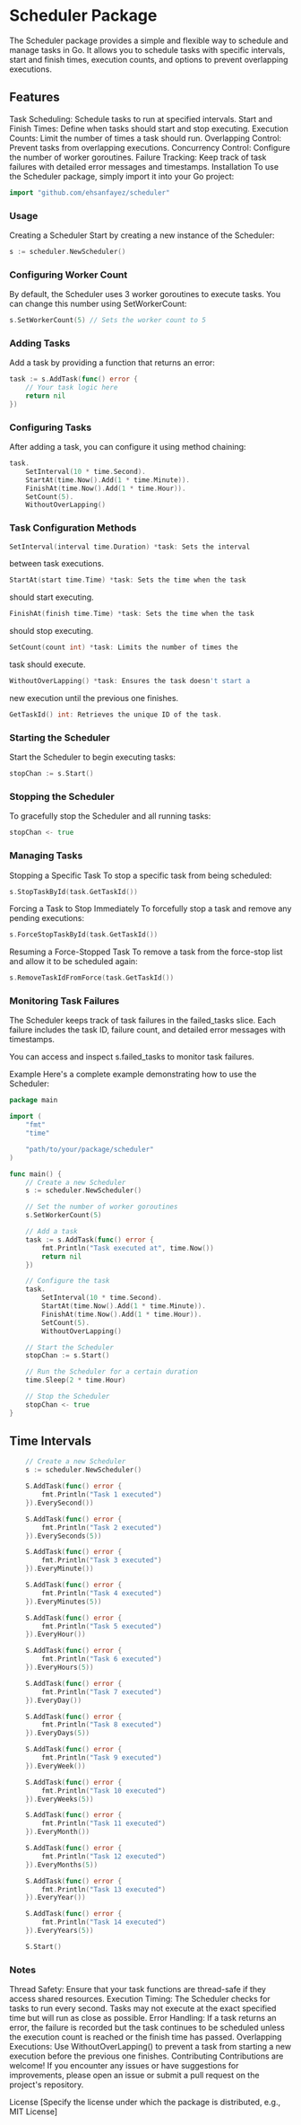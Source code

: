 # Scheduler Package
The Scheduler package provides a simple and flexible way to schedule and manage tasks in Go. It allows you to schedule tasks with specific intervals, start and finish times, execution counts, and options to prevent overlapping executions.

## Features
Task Scheduling: Schedule tasks to run at specified intervals.
Start and Finish Times: Define when tasks should start and stop executing.
Execution Counts: Limit the number of times a task should run.
Overlapping Control: Prevent tasks from overlapping executions.
Concurrency Control: Configure the number of worker goroutines.
Failure Tracking: Keep track of task failures with detailed error messages and timestamps.
Installation
To use the Scheduler package, simply import it into your Go project:

```go
import "github.com/ehsanfayez/scheduler"

```

### Usage
Creating a Scheduler
Start by creating a new instance of the Scheduler:

```go
s := scheduler.NewScheduler()
```
### Configuring Worker Count
By default, the Scheduler uses 3 worker goroutines to execute tasks. You can change this number using SetWorkerCount:

```go
s.SetWorkerCount(5) // Sets the worker count to 5
```
### Adding Tasks
Add a task by providing a function that returns an error:

```go
task := s.AddTask(func() error {
	// Your task logic here
	return nil
})
```
### Configuring Tasks
After adding a task, you can configure it using method chaining:

```go
task.
	SetInterval(10 * time.Second).
	StartAt(time.Now().Add(1 * time.Minute)).
	FinishAt(time.Now().Add(1 * time.Hour)).
	SetCount(5).
	WithoutOverLapping()
```
### Task Configuration Methods
```go
SetInterval(interval time.Duration) *task: Sets the interval 
```
between task executions.
```go
StartAt(start time.Time) *task: Sets the time when the task 
```
should start executing.
```go
FinishAt(finish time.Time) *task: Sets the time when the task 
```
should stop executing.
```go
SetCount(count int) *task: Limits the number of times the 
```
task should execute.
```go
WithoutOverLapping() *task: Ensures the task doesn't start a 
```
new execution until the previous one finishes.
```go
GetTaskId() int: Retrieves the unique ID of the task.
```
### Starting the Scheduler
Start the Scheduler to begin executing tasks:

```go
stopChan := s.Start()
```
### Stopping the Scheduler
To gracefully stop the Scheduler and all running tasks:

```go
stopChan <- true
```
### Managing Tasks
Stopping a Specific Task
To stop a specific task from being scheduled:

```go
s.StopTaskById(task.GetTaskId())
```
Forcing a Task to Stop Immediately
To forcefully stop a task and remove any pending executions:

```go
s.ForceStopTaskById(task.GetTaskId())
```
Resuming a Force-Stopped Task
To remove a task from the force-stop list and allow it to be scheduled again:

```go
s.RemoveTaskIdFromForce(task.GetTaskId())
```
### Monitoring Task Failures
The Scheduler keeps track of task failures in the failed_tasks slice. Each failure includes the task ID, failure count, and detailed error messages with timestamps.

You can access and inspect s.failed_tasks to monitor task failures.

Example
Here's a complete example demonstrating how to use the Scheduler:

```go
package main

import (
	"fmt"
	"time"

	"path/to/your/package/scheduler"
)

func main() {
	// Create a new Scheduler
	s := scheduler.NewScheduler()

	// Set the number of worker goroutines
	s.SetWorkerCount(5)

	// Add a task
	task := s.AddTask(func() error {
		fmt.Println("Task executed at", time.Now())
		return nil
	})

	// Configure the task
	task.
		SetInterval(10 * time.Second).
		StartAt(time.Now().Add(1 * time.Minute)).
		FinishAt(time.Now().Add(1 * time.Hour)).
		SetCount(5).
		WithoutOverLapping()

	// Start the Scheduler
	stopChan := s.Start()

	// Run the Scheduler for a certain duration
	time.Sleep(2 * time.Hour)

	// Stop the Scheduler
	stopChan <- true
}
```

## Time Intervals
```go
	// Create a new Scheduler
	s := scheduler.NewScheduler()

	S.AddTask(func() error {
		fmt.Println("Task 1 executed")
	}).EverySecond())

	S.AddTask(func() error {
		fmt.Println("Task 2 executed")
	}).EverySeconds(5))

	S.AddTask(func() error {
		fmt.Println("Task 3 executed")
	}).EveryMinute())

	S.AddTask(func() error {
		fmt.Println("Task 4 executed")
	}).EveryMinutes(5))

	S.AddTask(func() error {
		fmt.Println("Task 5 executed")
	}).EveryHour())

	S.AddTask(func() error {
		fmt.Println("Task 6 executed")
	}).EveryHours(5))

	S.AddTask(func() error {
		fmt.Println("Task 7 executed")
	}).EveryDay())

	S.AddTask(func() error {
		fmt.Println("Task 8 executed")
	}).EveryDays(5))

	S.AddTask(func() error {
		fmt.Println("Task 9 executed")
	}).EveryWeek())	

	S.AddTask(func() error {
		fmt.Println("Task 10 executed")
	}).EveryWeeks(5))

	S.AddTask(func() error {
		fmt.Println("Task 11 executed")
	}).EveryMonth())

	S.AddTask(func() error {
		fmt.Println("Task 12 executed")
	}).EveryMonths(5))

	S.AddTask(func() error {
		fmt.Println("Task 13 executed")
	}).EveryYear())

	S.AddTask(func() error {
		fmt.Println("Task 14 executed")
	}).EveryYears(5))

	S.Start()

```
### Notes
Thread Safety: Ensure that your task functions are thread-safe if they access shared resources.
Execution Timing: The Scheduler checks for tasks to run every second. Tasks may not execute at the exact specified time but will run as close as possible.
Error Handling: If a task returns an error, the failure is recorded but the task continues to be scheduled unless the execution count is reached or the finish time has passed.
Overlapping Executions: Use WithoutOverLapping() to prevent a task from starting a new execution before the previous one finishes.
Contributing
Contributions are welcome! If you encounter any issues or have suggestions for improvements, please open an issue or submit a pull request on the project's repository.

License
[Specify the license under which the package is distributed, e.g., MIT License]